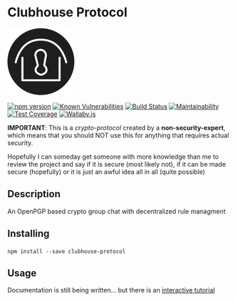 # Clubhouse Protocol

<img width="150" src="./docs/assets/icon.svg">

[![npm version](https://badge.fury.io/js/clubhouse-protocol.svg)](https://badge.fury.io/js/clubhouse-protocol) [![Known Vulnerabilities](https://snyk.io//test/github/clubhouse-protocol/protocol/badge.svg?targetFile=package.json)](https://snyk.io//test/github/clubhouse-protocol/protocol?targetFile=package.json) [![Build Status](https://travis-ci.org/clubhouse-protocol/protocol.svg?branch=master)](https://travis-ci.org/clubhouse-protocol/protocol) [![Maintainability](https://api.codeclimate.com/v1/badges/8e855b081f4ae0f63e06/maintainability)](https://codeclimate.com/github/clubhouse-protocol/protocol/maintainability) [![Test Coverage](https://api.codeclimate.com/v1/badges/8e855b081f4ae0f63e06/test_coverage)](https://codeclimate.com/github/clubhouse-protocol/protocol/test_coverage) [![Wallaby.js](https://img.shields.io/badge/wallaby.js-configured-green.svg)](https://wallabyjs.com)

**IMPORTANT**: This is a _crypto-protocol_ created by a **non-security-expert**, which means that you should NOT use this for anything that requires actual security.

Hopefully I can someday get someone with more knowledge than me to review the project and say if it is secure (most likely not), if it can be made secure (hopefully) or it is just an awful idea all in all (quite possible)

## Description

An OpenPGP based crypto group chat with decentralized rule managment

## Installing

```npm install --save clubhouse-protocol```

## Usage

Documentation is still being written... but there is an [interactive tutorial](https://clubhouse-protocol.github.io/tutorial/)

